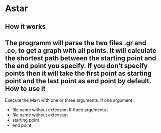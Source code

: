 Astar
=====
How it works
------------
The programm will parse the two files .gr and .co, to get a graph with all points.
It will calculate the shortest path between the starting point and the end point you specify.
If you don't specify points then it will take the first point as starting point and the last point as end point by default.
How to use it
-------------
Execute the Main with one or three arguments.
If one argument :
- file name without extension
If three arguments :
- file name without extension
- starting point
- end point

